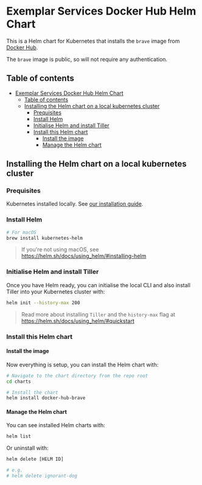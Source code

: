 # Exemplar Services Docker Hub Helm Chart

This is a Helm chart for Kubernetes that installs the `brave` image from [Docker Hub](https://hub.docker.com).

The `brave` image is public, so will not require any authentication.

## Table of contents

- [Exemplar Services Docker Hub Helm Chart](#exemplar-services-docker-hub-helm-chart)
  - [Table of contents](#table-of-contents)
  - [Installing the Helm chart on a local kubernetes cluster](#installing-the-helm-chart-on-a-local-kubernetes-cluster)
    - [Prequisites](#prequisites)
    - [Install Helm](#install-helm)
    - [Initialise Helm and install Tiller](#initialise-helm-and-install-tiller)
    - [Install this Helm chart](#install-this-helm-chart)
      - [Install the image](#install-the-image)
      - [Manage the Helm chart](#manage-the-helm-chart)

## Installing the Helm chart on a local kubernetes cluster

### Prequisites

Kubernetes installed locally. See [our installation guide](https://github.com/bbc/rd-nbe-lab/blob/master/docs/guides/guide-003-using-kubernetes-locally.md).

### Install Helm

```bash
# For macOS
brew install kubernetes-helm
```

> If you're not using macOS, see https://helm.sh/docs/using_helm/#installing-helm

### Initialise Helm and install Tiller

Once you have Helm ready, you can initialise the local CLI and also install Tiller into your Kubernetes cluster with:

```bash
helm init --history-max 200
```

> Read more about installing `Tiller` and the `history-max` flag at https://helm.sh/docs/using_helm/#quickstart

### Install this Helm chart

#### Install the image

Now everything is setup, you can install the Helm chart with:

```bash
# Navigate to the chart directory from the repo root
cd charts

# Install the chart
helm install docker-hub-brave
```

#### Manage the Helm chart

You can see installed Helm charts with:

```bash
helm list
```

Or uninstall with:

```bash
helm delete [HELM ID]

# e.g.
# helm delete ignorant-dog
```
